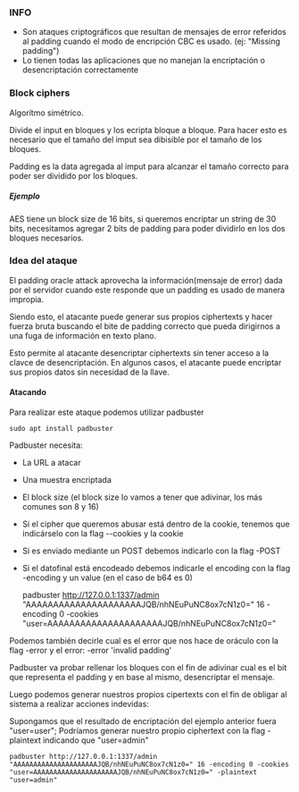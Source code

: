 ### INFO
- Son ataques criptográficos que resultan de mensajes de error referidos al padding cuando el modo de encripción CBC es usado. (ej: "Missing padding")
- Lo tienen todas las aplicaciones que no manejan la encriptación o desencriptación correctamente

 ### Block ciphers

 Algorítmo simétrico.

 Divide el input en bloques y los ecripta bloque a bloque. Para hacer esto es necesario que el tamaño del imput sea dibisible por el tamaño de los bloques. 

 Padding es la data agregada al imput para alcanzar el tamaño correcto para poder ser dividido por los bloques.
 ##### Ejemplo

 AES tiene un block size de 16 bits, si queremos encriptar un string de 30 bits, necesitamos agregar 2 bits de padding para poder dividirlo en los dos bloques necesarios.

 
 ### Idea del ataque

 El padding oracle attack aprovecha la información(mensaje  de error) dada por el servidor cuando este responde que un padding es usado de manera impropia. 

 Siendo esto, el atacante puede generar sus propios ciphertexts y hacer fuerza bruta buscando el bite de padding correcto que pueda dirigirnos a una fuga de información en texto plano.

 Esto permite al atacante desencriptar ciphertexts sin tener acceso a la clavce de desencriptación. En algunos casos, el atacante  puede encriptar sus propios datos sin necesidad de la llave.

#### Atacando

Para realizar este ataque podemos utilizar padbuster

    sudo apt install padbuster

Padbuster necesita:

- La URL a atacar
- Una muestra encriptada
- El block size (el block size lo vamos a tener que adivinar, los más comunes son 8 y 16)
- Si el cipher que queremos abusar está dentro de la cookie, tenemos que  indicárselo con la flag --cookies y la cookie
- Si es enviado mediante un POST debemos indicarlo con la flag -POST
- Si el datofinal está encodeado debemos indicarle el encoding con la flag -encoding y un value (en el caso de b64 es 0)
  

   padbuster http://127.0.0.1:1337/admin "AAAAAAAAAAAAAAAAAAAAAJQB/nhNEuPuNC8ox7cN1z0=" 16 -encoding 0 -cookies "user=AAAAAAAAAAAAAAAAAAAAAJQB/nhNEuPuNC8ox7cN1z0="
  

Podemos también decirle cual es el error que nos hace de oráculo con la flag -error y el error: 
   -error 'invalid padding'

Padbuster va probar rellenar los bloques con el fin de adivinar cual es el bit que representa el padding y en base al mismo, desencriptar el mensaje.

Luego podemos generar nuestros propios cipertexts con el fin de obligar al sistema a realizar acciones indevidas:

Supongamos que el resultado de encriptación del ejemplo anterior fuera "user=user"; Podríamos generar nuestro propio ciphertext con la flag -plaintext indicando que "user=admin"

    padbuster http://127.0.0.1:1337/admin "AAAAAAAAAAAAAAAAAAAAAJQB/nhNEuPuNC8ox7cN1z0=" 16 -encoding 0 -cookies "user=AAAAAAAAAAAAAAAAAAAAAJQB/nhNEuPuNC8ox7cN1z0=" -plaintext "user=admin"

